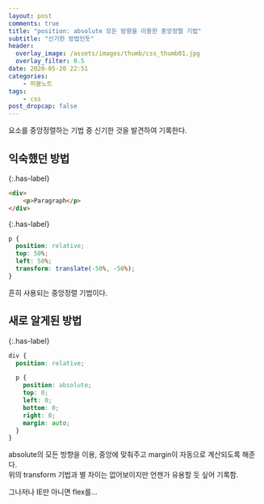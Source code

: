 ```yaml
---
layout: post
comments: true
title: "position: absolute 모든 방향을 이용한 중앙정렬 기법"
subtitle: "신기한 방법인듯"
header:
  overlay_image: /assets/images/thumb/css_thumb01.jpg
  overlay_filter: 0.5
date: 2020-05-20 22:51
categories:
    - 퍼블노트
tags:
    - css
post_dropcap: false
---
```


요소를 중앙정렬하는 기법 중 신기한 것을 발견하여 기록한다.

## 익숙했던 방법

{:.has-label}
```html
<div>
    <p>Paragraph</p>
</div>
```

{:.has-label}
```scss
p {
  position: relative;
  top: 50%;
  left: 50%;
  transform: translate(-50%, -50%);
}
```

흔히 사용되는 중앙정렬 기법이다.

## 새로 알게된 방법

{:.has-label}
```scss
div {
  position: relative;

  p {
    position: absolute;
    top: 0;
    left: 0;
    bottom: 0;
    right: 0;
    margin: auto;
  }
}
```

absolute의 모든 방향을 이용, 중앙에 맞춰주고 margin이 자동으로 계산되도록 해준다.  
위의 transform 기법과 별 차이는 없어보이지만 언젠가 유용할 듯 싶어 기록함.

그나저나 IE만 아니면 flex를...